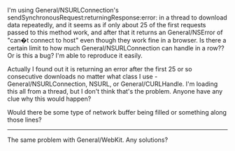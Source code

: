 I'm using General/NSURLConnection's sendSynchronousRequest:returningResponse:error: in a thread to download data repeatedly, and it seems as if only about 25 of the first requests passed to this method work, and after that it returns an General/NSError of "can�t connect to host" even though they work fine in a browser. Is there a certain limit to how much General/NSURLConnection can handle in a row?? Or is this a bug? I'm able to reproduce it easily.

Actually I found out it is returning an error after the first 25 or so consecutive downloads no matter what class I use - General/NSURLConnection, NSURL, or General/CURLHandle. I'm loading this all from a thread, but I don't think that's the problem. Anyone have any clue why this would happen?

Would there be some type of network buffer being filled or something along those lines? 

----

The same problem with General/WebKit. Any solutions?